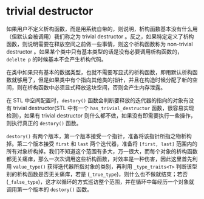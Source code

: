 # trivial destructor  
如果用户不定义析构函数，而是用系统自带的，则说明，析构函数基本没有什么用（但默认会被调用）我们称之为 trivial destructor 。反之，如果特定定义了析构函数，则说明需要在释放空间之前做一些事情，则这个析构函数称为 non-trivial destructor 。如果某个类中只有基本类型的话是没有必要调用析构函数的，`delelte p` 的时候基本不会产生析构代码。  

在类中如果只有基本的数据类型，也就不需要写显式的析构函数，即用默认析构函数就够用了，但是如果类中有个指向其他类的指针，并且在构造时候分配了新的空间，则在析构函数中必须显式释放这块空间，否则会产生内存泄露。  

在 STL 中空间配置时，`destory()` 函数会判断要释放的迭代器的指向的对象有没有  trivial destructor(STL 中有一个 `has_trivial_destructor` 函数，很容易实现检测)，如果有 trivial destructor 则什么都不做，如果没有即需要执行一些操作，则执行真正的 `destory()` 函数。  

`destory()` 有两个版本，第一个版本接受一个指针，准备将该指针所指之物析构掉。第二个版本接受 `first` 和 `last` 两个迭代器，准备将 `[first, last]` 范围内的所有对象析构掉。我们不知道这个范围有多大，万一很大，而每个对象的析构函数都无关痛痒，那么一次次调用这些析构函数，对效率是一种伤害，因此这里首先利用 `value_type()` 获得迭代器所指对象的类别，再利用 `_type_traits<T>` 判断该型别的析构函数是否无关痛痒，若是 (`_true_type`)，则什么也不做就结束；若否 (`_false_type`)，这才以循环的方式巡访整个范围，并在循环中每经历一个对象就调用第一个版本的 `destory()` 函数。  
